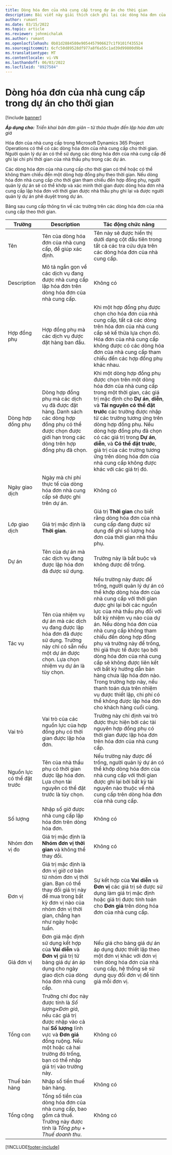 ```yaml
---
title: Dòng hóa đơn của nhà cung cấp trong dự án cho thời gian
description: Bài viết này giải thích cách ghi lại các dòng hóa đơn của nhà cung cấp cho chi phí thời gian mà các nhà thầu phụ đưa vào.
author: rumant
ms.date: 03/15/2022
ms.topic: article
ms.reviewer: johnmichalak
ms.author: rumant
ms.openlocfilehash: 0b81d2884580e9054457906627c1f9101f435524
ms.sourcegitcommit: 6cfc50d89528df977a8f6a55c1ad39d99800d9b4
ms.translationtype: MT
ms.contentlocale: vi-VN
ms.lasthandoff: 06/03/2022
ms.locfileid: "8927584"
---
```

# <a name="vendor-invoice-lines-for-time"></a>Dòng hóa đơn của nhà cung cấp trong dự án cho thời gian

[!include [banner](../../includes/dataverse-preview.md)]

_**Áp dụng cho:** Triển khai bản đơn giản – từ thỏa thuận đến lập hóa đơn ước giá_

Hóa đơn của nhà cung cấp trong Microsoft Dynamics 365 Project Operations có thể có các dòng hóa đơn của nhà cung cấp cho thời gian. Người quản lý dự án có thể sử dụng các dòng hóa đơn của nhà cung cấp để ghi lại chi phí thời gian của nhà thầu phụ trong các dự án.

Các dòng hóa đơn của nhà cung cấp cho thời gian có thể hoặc có thể không tham chiếu đến một dòng hợp đồng phụ theo thời gian. Nếu dòng hóa đơn nhà cung cấp cho thời gian tham chiếu đến hợp đồng phụ, người quản lý dự án sẽ có thể khớp và xác minh thời gian được dòng hóa đơn nhà cung cấp lập hóa đơn với thời gian được nhà thầu phụ ghi lại và được người quản lý dự án phê duyệt trong dự án.

Bảng sau cung cấp thông tin về các trường trên các dòng hóa đơn của nhà cung cấp theo thời gian.

| Trường | Description | Tác động chức năng |
| --- | --- | --- |
| Tên | Tên của dòng hóa đơn của nhà cung cấp, để giúp xác định. | Tên này sẽ được hiển thị dưới dạng cột đầu tiên trong tất cả các tra cứu dựa trên các dòng hóa đơn của nhà cung cấp. |
| Description | Mô tả ngắn gọn về các dịch vụ đang được nhà cung cấp lập hóa đơn trên dòng hóa đơn của nhà cung cấp. | Không có |
| Hợp đồng phụ | Hợp đồng phụ mà các dịch vụ được đặt hàng ban đầu. | Khi một hợp đồng phụ được chọn cho hóa đơn của nhà cung cấp, tất cả các dòng trên hóa đơn của nhà cung cấp sẽ kế thừa lựa chọn đó. Hóa đơn của nhà cung cấp không được có các dòng hóa đơn của nhà cung cấp tham chiếu đến các hợp đồng phụ khác nhau. |
| Dòng hợp đồng phụ | Dòng hợp đồng phụ mà các dịch vụ đã được đặt hàng. Danh sách các dòng hợp đồng phụ có thể được chọn được giới hạn trong các dòng trên hợp đồng phụ đã chọn. | Khi một dòng hợp đồng phụ được chọn trên một dòng hóa đơn của nhà cung cấp trong một thời gian, các giá trị mặc định cho **Dự án**, **diễn**, và **Tài nguyên có thể đặt trước** các trường được nhập từ các trường tương ứng trên dòng hợp đồng phụ. Nếu dòng hợp đồng phụ đã chọn có các giá trị trong **Dự án**, **diễn**, và **Có thể đặt trước**, giá trị của các trường tương ứng trên dòng hóa đơn của nhà cung cấp không được khác với các giá trị đó. |
| Ngày giao dịch | Ngày mà chi phí thực tế của dòng hóa đơn nhà cung cấp sẽ được ghi trên dự án. | Không có |
| Lớp giao dịch | Giá trị mặc định là **Thời gian**. | Giá trị **Thời gian** cho biết rằng dòng hóa đơn của nhà cung cấp đang được sử dụng để ghi số lượng hóa đơn của thời gian nhà thầu phụ. |
| Dự án | Tên của dự án mà các dịch vụ đang được lập hóa đơn đã được sử dụng. | Trường này là bắt buộc và không được để trống. |
| Tác vụ | Tên của nhiệm vụ dự án mà các dịch vụ đang được lập hóa đơn đã được sử dụng. Trường này chỉ có sẵn nếu một dự án được chọn. Lựa chọn nhiệm vụ dự án là tùy chọn. | Nếu trường này được để trống, người quản lý dự án có thể khớp dòng hóa đơn của nhà cung cấp với thời gian được ghi lại bởi các nguồn lực của nhà thầu phụ đối với bất kỳ nhiệm vụ nào của dự án. Nếu dòng hóa đơn của nhà cung cấp không tham chiếu đến dòng hợp đồng phụ và trường này để trống, thì giá thực tế được tạo bởi dòng hóa đơn của nhà cung cấp sẽ không được liên kết với bất kỳ hướng dẫn bán hàng chưa lập hóa đơn nào. Trong trường hợp này, nếu thanh toán dựa trên nhiệm vụ được thiết lập, chi phí có thể không được lập hóa đơn cho khách hàng cuối cùng. |
| Vai trò | Vai trò của các nguồn lực của hợp đồng phụ có thời gian được lập hóa đơn. | Trường này chỉ định vai trò được thực hiện bởi các tài nguyên hợp đồng phụ có thời gian được lập hóa đơn trên hóa đơn của nhà cung cấp. |
| Nguồn lực có thể đặt trước | Tên của nhà thầu phụ có thời gian được lập hóa đơn. Lựa chọn tài nguyên có thể đặt trước là tùy chọn. | Nếu trường này được để trống, người quản lý dự án có thể khớp dòng hóa đơn của nhà cung cấp với thời gian được ghi lại bởi bất kỳ tài nguyên nào thuộc về nhà cung cấp trên dòng hóa đơn của nhà cung cấp. |
| Số lượng | Nhập số giờ được nhà cung cấp lập hóa đơn trên dòng hóa đơn. |Không có |
| Nhóm đơn vị đo | Giá trị mặc định là **Nhóm đơn vị thời gian** và không thể thay đổi. | Không có |
| Đơn vị | Giá trị mặc định là đơn vị giờ cơ bản từ nhóm đơn vị thời gian. Bạn có thể thay đổi giá trị này để mua trong bất kỳ đơn vị nào của nhóm đơn vị thời gian, chẳng hạn như ngày hoặc tuần. | Sự kết hợp của **Vai diễn** và **Đơn vị** các giá trị sẽ được sử dụng làm giá trị mặc định hoặc giá trị được tính toán cho **Đơn giá** trên dòng hóa đơn của nhà cung cấp. |
| Giá đơn vị | Đơn giá mặc định sử dụng kết hợp của **Vai diễn** và **Đơn vị** giá trị từ bảng giá dự án áp dụng cho ngày giao dịch của dòng hóa đơn nhà cung cấp. | Nếu giá cho bảng giá dự án áp dụng được thiết lập theo một đơn vị khác với đơn vị trên dòng hóa đơn của nhà cung cấp, hệ thống sẽ sử dụng quy đổi đơn vị để tính giá mỗi đơn vị. |
| Tổng con | Trường chỉ đọc này được tính là *Số lượng*&times;*Đơn giá*, nếu các giá trị được nhập vào cả hai **Số lượng** lĩnh vực và **Đơn giá** đồng ruộng. Nếu một hoặc cả hai trường đó trống, bạn có thể nhập giá trị vào trường này. | Không có |
| Thuế bán hàng | Nhập số tiền thuế bán hàng. | Không có |
| Tổng cộng | Tổng số tiền của dòng hóa đơn của nhà cung cấp, bao gồm cả thuế. Trường này được tính là *Tổng phụ* + *Thuế doanh thu*. | Không có |

[!INCLUDE[footer-include](../../includes/footer-banner.md)]
